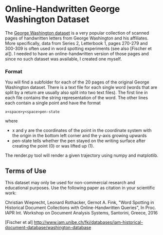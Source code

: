 # Online-Handwritten George Washington Dataset

The [George Washington dataset] is a very popular collection of scanned pages of handwritten letters from George Washington and his affiliates. More specifically, data from Series 2, Letterbook 1, pages 270-279 and 300-309 is often used in word spotting experiments (see also [Fischer et al]). I needed to have an online-handwritten version of those pages and since no such dataset was available, I created one myself.

### Format
You will find a subfolder for each of the 20 pages of the original George Washington dataset. There is a text file for each single word (words that are split by a return are usually also split into two text files). The first line in each file contains the string representation of the word. The other lines each contain a single point and have the format
```
x<space>y<space>pen-state
```
where
 - x and y are the coordinates of the point in the coordinate system with the origin in the bottom left corner and the y-axis growing upwards
 - pen-state tells whether the pen stayed on the writing surface after creating the point (0) or was lifted up (1).

The render.py tool will render a given trajectory using numpy and matplotlib.

Terms of Use
----

This dataset may only be used for non-commercial research and educational purposes. Use the following paper as citation in your scientific work:

Christian Wieprecht, Leonard Rothacker, Gernot A. Fink, "Word Spotting in Historical Document Collections with Online-Handwritten Queries", In Proc. IAPR Int. Workshop on Document Analysis Systems, Santorini, Greece, 2016

[//]: # (These are reference links used in the body of this note and get stripped out when the markdown processor does its job. There is no need to format nicely because it shouldn't be seen. Thanks SO - http://stackoverflow.com/questions/4823468/store-comments-in-markdown-syntax)


   [George Washington dataset]: <http://memory.loc.gov/ammem/gwhtml/>

   [Fischer et al] <http://www.iam.unibe.ch/fki/databases/iam-historical-document-database/washington-database>


